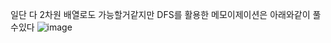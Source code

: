 일단 다 2차원 배열로도 가능할거같지만
DFS를 활용한 메모이제이션은 아래와같이 풀수있다
![image](https://github.com/cwangg897/learning/assets/79621675/8c4e0208-8a95-4ac4-aa87-11324a06771a)
